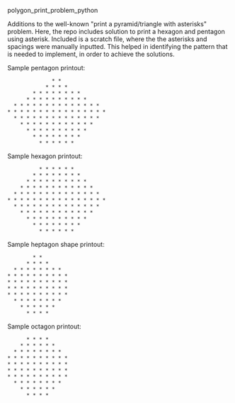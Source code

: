 polygon_print_problem_python

Additions to the well-known "print a pyramid/triangle with asterisks" problem.  Here, the repo includes solution to print a hexagon and pentagon using asterisk.
Included is a scratch file, where the the asterisks and spacings were manually inputted.  This helped in identifying the pattern that is needed to implement, in order to achieve the solutions.

Sample pentagon printout:

```
              * *               
            * * * *             
        * * * * * * * *         
      * * * * * * * * * *       
  * * * * * * * * * * * * * *   
* * * * * * * * * * * * * * * * 
  * * * * * * * * * * * * * *   
    * * * * * * * * * * * *     
      * * * * * * * * * *       
        * * * * * * * *         
          * * * * * *   
```

Sample hexagon printout:

```
          * * * * * *           
        * * * * * * * *         
      * * * * * * * * * *       
    * * * * * * * * * * * *     
  * * * * * * * * * * * * * *   
* * * * * * * * * * * * * * * * 
  * * * * * * * * * * * * * *   
    * * * * * * * * * * * *     
      * * * * * * * * * *       
        * * * * * * * *         
          * * * * * *        
```
Sample heptagon shape printout:

```
        * *         
      * * * *       
  * * * * * * * *   
* * * * * * * * * * 
* * * * * * * * * * 
* * * * * * * * * * 
* * * * * * * * * * 
  * * * * * * * *   
    * * * * * *     
      * * * *   

```
Sample octagon printout:

```
      * * * *       
    * * * * * *     
  * * * * * * * *   
* * * * * * * * * * 
* * * * * * * * * * 
* * * * * * * * * * 
* * * * * * * * * * 
  * * * * * * * *   
    * * * * * *     
      * * * *     
```
